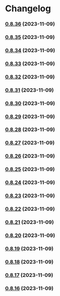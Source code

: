 # Changelog

### [0.8.36](https://github.com/FlavioLionelRita/lambdaorm/compare/v0.8.35...v0.8.36) (2023-11-09)

### [0.8.35](https://github.com/FlavioLionelRita/lambdaorm/compare/v0.8.34...v0.8.35) (2023-11-09)

### [0.8.34](https://github.com/FlavioLionelRita/lambdaorm/compare/v0.8.33...v0.8.34) (2023-11-09)

### [0.8.33](https://github.com/FlavioLionelRita/lambdaorm/compare/v0.8.32...v0.8.33) (2023-11-09)

### [0.8.32](https://github.com/FlavioLionelRita/lambdaorm/compare/v0.8.31...v0.8.32) (2023-11-09)

### [0.8.31](https://github.com/FlavioLionelRita/lambdaorm/compare/v0.8.30...v0.8.31) (2023-11-09)

### [0.8.30](https://github.com/FlavioLionelRita/lambdaorm/compare/v0.8.29...v0.8.30) (2023-11-09)

### [0.8.29](https://github.com/FlavioLionelRita/lambdaorm/compare/v0.8.28...v0.8.29) (2023-11-09)

### [0.8.28](https://github.com/FlavioLionelRita/lambdaorm/compare/v0.8.27...v0.8.28) (2023-11-09)

### [0.8.27](https://github.com/FlavioLionelRita/lambdaorm/compare/v0.8.26...v0.8.27) (2023-11-09)

### [0.8.26](https://github.com/FlavioLionelRita/lambdaorm/compare/v0.8.25...v0.8.26) (2023-11-09)

### [0.8.25](https://github.com/FlavioLionelRita/lambdaorm/compare/v0.8.24...v0.8.25) (2023-11-09)

### [0.8.24](https://github.com/FlavioLionelRita/lambdaorm/compare/v0.8.23...v0.8.24) (2023-11-09)

### [0.8.23](https://github.com/FlavioLionelRita/lambdaorm/compare/v0.8.22...v0.8.23) (2023-11-09)

### [0.8.22](https://github.com/FlavioLionelRita/lambdaorm/compare/v0.8.21...v0.8.22) (2023-11-09)

### [0.8.21](https://github.com/FlavioLionelRita/lambdaorm/compare/v0.8.20...v0.8.21) (2023-11-09)

### [0.8.20](https://github.com/FlavioLionelRita/lambdaorm/compare/v0.8.19...v0.8.20) (2023-11-09)

### [0.8.19](https://github.com/FlavioLionelRita/lambdaorm/compare/v0.8.18...v0.8.19) (2023-11-09)

### [0.8.18](https://github.com/FlavioLionelRita/lambdaorm/compare/v0.8.17...v0.8.18) (2023-11-09)

### [0.8.17](https://github.com/FlavioLionelRita/lambdaorm/compare/v0.8.16...v0.8.17) (2023-11-09)

### [0.8.16](https://github.com/FlavioLionelRita/lambdaorm/compare/v0.8.15...v0.8.16) (2023-11-09)
